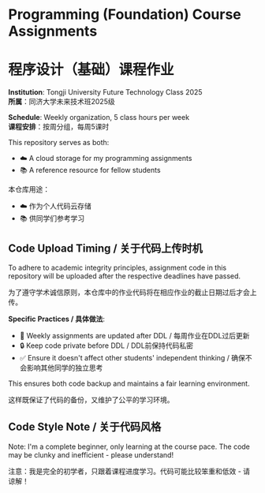 # Programming (Foundation) Course Assignments
# 程序设计（基础）课程作业

**Institution**: Tongji University Future Technology Class 2025  
**所属**：同济大学未来技术班2025级

**Schedule**: Weekly organization, 5 class hours per week  
**课程安排**：按周分组，每周5课时

This repository serves as both:
- ☁️ A cloud storage for my programming assignments
- 📚 A reference resource for fellow students

本仓库用途：
- ☁️ 作为个人代码云存储
- 📚 供同学们参考学习

## Code Upload Timing / 关于代码上传时机
To adhere to academic integrity principles, assignment code in this repository will be uploaded after the respective deadlines have passed.

为了遵守学术诚信原则，本仓库中的作业代码将在相应作业的截止日期过后才会上传。

**Specific Practices / 具体做法**:
- 📅 Weekly assignments are updated after DDL / 每周作业在DDL过后更新
- 🔒 Keep code private before DDL / DDL前保持代码私密
- ✅ Ensure it doesn't affect other students' independent thinking / 确保不会影响其他同学的独立思考

This ensures both code backup and maintains a fair learning environment.

这样既保证了代码的备份，又维护了公平的学习环境。

## Code Style Note / 关于代码风格
Note: I'm a complete beginner, only learning at the course pace. The code may be clunky and inefficient - please understand!

注意：我是完全的初学者，只跟着课程进度学习。代码可能比较笨重和低效 - 请谅解！
